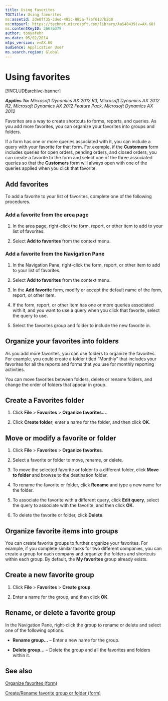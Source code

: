 ```yaml
---
title: Using favorites
TOCTitle: Using favorites
ms:assetid: 2de0ff35-3ded-405c-885a-77af6137b2d8
ms:mtpsurl: https://technet.microsoft.com/library/Aa548439(v=AX.60)
ms:contentKeyID: 36676379
author: tonyafehr
ms.date: 05/02/2014
mtps_version: v=AX.60
audience: Application User
ms.search.region: Global
---
```


# Using favorites 


[!INCLUDE[archive-banner](includes/archive-banner.md)]


_**Applies To:** Microsoft Dynamics AX 2012 R3, Microsoft Dynamics AX 2012 R2, Microsoft Dynamics AX 2012 Feature Pack, Microsoft Dynamics AX 2012_

Favorites are a way to create shortcuts to forms, reports, and queries. As you add more favorites, you can organize your favorites into groups and folders.

If a form has one or more queries associated with it, you can include a query with your favorite for that form. For example, if the **Customers** form includes queries for open orders, pending orders, and closed orders, you can create a favorite to the form and select one of the three associated queries so that the **Customers** form will always open with one of the queries applied when you click that favorite.

## Add favorites

To add a favorite to your list of favorites, complete one of the following procedures.

### Add a favorite from the area page

1.  In the area page, right-click the form, report, or other item to add to your list of favorites.

2.  Select **Add to favorites** from the context menu.

### Add a favorite from the Navigation Pane

1.  In the Navigation Pane, right-click the form, report, or other item to add to your list of favorites.

2.  Select **Add to favorites** from the context menu.

3.  In the **Add favorite** form, modify or accept the default name of the form, report, or other item.

4.  If the form, report, or other item has one or more queries associated with it, and you want to use a query when you click that favorite, select the query to use.

5.  Select the favorites group and folder to include the new favorite in.

## Organize your favorites into folders

As you add more favorites, you can use folders to organize the favorites. For example, you could create a folder titled “Monthly” that includes your favorites for all the reports and forms that you use for monthly reporting activities.

You can move favorites between folders, delete or rename folders, and change the order of folders that appear in group.

## Create a Favorites folder

1.  Click **File** \> **Favorites** \> **Organize favorites…**.

2.  Click **Create folder**, enter a name for the folder, and then click **OK**.

## Move or modify a favorite or folder

1.  Click **File** \> **Favorites** \> **Organize favorites**.

2.  Select a favorite or folder to move, rename, or delete.

3.  To move the selected favorite or folder to a different folder, click **Move to folder** and browse to the destination folder.

4.  To rename the favorite or folder, click **Rename** and type a new name for the folder.

5.  To associate the favorite with a different query, click **Edit query**, select the query to associate with the favorite, and then click **OK**.

6.  To delete the favorite or folder, click **Delete**.

## Organize favorite items into groups

You can create favorite groups to further organize your favorites. For example, if you complete similar tasks for two different companies, you can create a group for each company and organize the folders and shortcuts within each group. By default, the **My favorites** group already exists.

## Create a new favorite group

1.  Click **File** \> **Favorites** \> **Create group**.

2.  Enter a name for the group, and then click **OK**.

## Rename, or delete a favorite group

In the Navigation Pane, right-click the group to rename or delete and select one of the following options.

  - **Rename group…** – Enter a new name for the group.

  - **Delete group…** – Delete the group and all the favorites and folders within it.

## See also

[Organize favorites (form)](https://technet.microsoft.com/library/bb220769\(v=ax.60\))

[Create/Rename favorite group or folder (form)](https://technet.microsoft.com/library/aa575852\(v=ax.60\))

  


